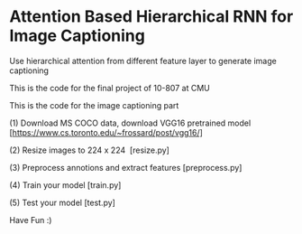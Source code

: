 # Attention Based Hierarchical RNN for Image Captioning



Use hierarchical attention from different feature layer to generate image captioning

This is the code for the final project of 10-807 at CMU

This is the code for the image captioning part

(1) Download MS COCO data, download VGG16 pretrained model [https://www.cs.toronto.edu/~frossard/post/vgg16/]

(2) Resize images to 224 x 224  [resize.py]

(3) Preprocess annotions and extract features [preprocess.py]

(4) Train your model [train.py]

(5) Test your model [test.py]


Have Fun :)

